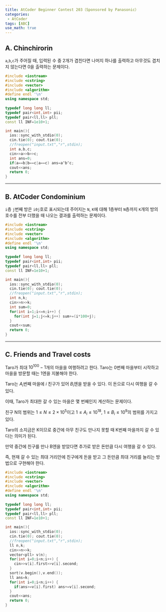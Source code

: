 ```yaml
---
title: AtCoder Beginner Contest 203（Sponsored by Panasonic）
categories:
 - AtCoder
tags: [ABC]
use_math: true
---
```

## A. Chinchirorin

`a`,`b`,`c`가 주어질 때, 입력된 수 중 2개가 겹친다면 나머지 하나를 출력하고 아무것도 겹치지 않는다면 0을 출력하는 문제이다.

```cpp
#include <iostream>
#include <cstring>
#include <vector>
#include <algorithm>
#define endl '\n'
using namespace std;
 
typedef long long ll;
typedef pair<int,int> pii;
typedef pair<ll,ll> pll;
const ll INF=1e10+1;

int main(){
  ios::sync_with_stdio(0);
  cin.tie(0); cout.tie(0);
  //freopen("input.txt","r",stdin);
  int a,b,c;
  cin>>a>>b>>c;
  int ans=0;
  if(a==b|b==c|a==c) ans=a^b^c;
  cout<<ans;
  return 0;
}
```
---

## B. AtCoder Condominium

`i`층 `j`번째 방은 `i0j`호로 표시되는데 주어지는 `N`, `K`에 대해 1층부터 `N`층까지 `K`개의 방의 호수를 전부 더했을 때 나오는 결과를 출력하는 문제이다.

```cpp
#include <iostream>
#include <cstring>
#include <vector>
#include <algorithm>
#define endl '\n'
using namespace std;
 
typedef long long ll;
typedef pair<int,int> pii;
typedef pair<ll,ll> pll;
const ll INF=1e10+1;

int main(){
  ios::sync_with_stdio(0);
  cin.tie(0); cout.tie(0);
  //freopen("input.txt","r",stdin);
  int n,k;
  cin>>n>>k;
  int sum=0;
  for(int i=1;i<=n;i++) {
    for(int j=1;j<=k;j++) sum+=(i*100+j);
  }
  cout<<sum;
  return 0;
}
```
---

## C. Friends and Travel costs

Taro가 최대 $10^{100}-1$개의 마을을 여행하려고 한다. Taro는 0번째 마을부터 시작하고 마을을 방문할 때는 1엔을 지불해야 한다.

Taro는 $A_i$번째 마을에 $i$ 친구가 있어 $B_i$엔을 받을 수 있다. 이 돈으로 다시 여행을 갈 수 있다.

이때, Taro가 최대한 갈 수 있는 마을은 몇 번째인지 계산하는 문제이다.

친구 N의 범위는 $1≤N≤2\times10^5$이고 $1≤A_i≤10^{18}$, $1≤B_i≤10^9$의 범위를 가지고 있다.

Taro의 소지금은 K이므로 중간에 아무 친구도 만나지 못할 때 K번째 마을까지 갈 수 있다는 의미가 된다.

만약 중간에 친구를 만나 B엔을 받았다면 추가로 받은 돈만큼 다시 여행을 갈 수 있다.

즉, 현재 갈 수 있는 최대 거리안에 친구에게 돈을 받고 그 돈만큼 최대 거리를 늘리는 방법으로 구현해야 한다.

```cpp
#include <iostream>
#include <cstring>
#include <vector>
#include <algorithm>
#define endl '\n'
using namespace std;
 
typedef long long ll;
typedef pair<int,int> pii;
typedef pair<ll,ll> pll;
const ll INF=1e10+1;

int main(){
  ios::sync_with_stdio(0);
  cin.tie(0); cout.tie(0);
  //freopen("input.txt","r",stdin);
  ll n,k;
  cin>>n>>k;
  vector<pll> v(n);
  for(int i=0;i<n;i++) {
    cin>>v[i].first>>v[i].second;
  }
  sort(v.begin(),v.end());
  ll ans=k;
  for(int i=0;i<n;i++) {
    if(ans>=v[i].first) ans+=v[i].second;
  }
  cout<<ans;
  return 0;
}
```